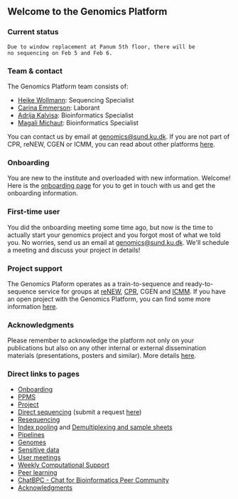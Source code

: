 ## Welcome to the Genomics Platform

### Current status


    Due to window replacement at Panum 5th floor, there will be   
    no sequencing on Feb 5 and Feb 6.


### Team & contact

The Genomics Platform team consists of:

- [Heike Wollmann](https://renew.ku.dk/people/?id=710763&vis=medarbejder): Sequencing Specialist
- [Carina Emmerson](https://icmm.ku.dk/ansat/curis/?id=404570&vis=medarbejder): Laborant
- [Adrija Kalvisa](https://renew.ku.dk/people/?id=645384&vis=medarbejder): Bioinformatics Specialist
- [Magali Michaut](https://renew.ku.dk/people/?pure=en/persons/591326): Bioinformatics Specialist

You can contact us by email at  [genomics@sund.ku.dk](mailto:genomics@sund.ku.dk). If you are not part of CPR, reNEW, CGEN or ICMM, you can read about other platforms [here](/platforms/).

### Onboarding

You are new to the institute and overloaded with new information. Welcome! Here is the [onboarding page](/onboarding/) for you to get in touch with us and get the onboarding information.

### First-time user

You did the onboarding meeting some time ago, but now is the time to actually start your genomics project and you forgot most of what we told you. No worries, send us an email at  [genomics@sund.ku.dk](mailto:genomics@sund.ku.dk). We'll schedule a meeting and discuss your project in details!


### Project support

The Genomics Plaform operates as a train-to-sequence and ready-to-sequence service for groups at [reNEW](https://renew.ku.dk), [CPR](https://www.cpr.ku.dk/research/facilities/genomics/), CGEN and [ICMM](https://icmm.ku.dk). If you have an open project with the Genomics Platform, you can find some more information [here](/project/).

### Acknowledgments

Please remember to acknowledge the platform not only on your publications but also on any other internal or external dissemination materials (presentations, posters and similar). More details [here](/acknowledgments/).

### Direct links to pages

- [Onboarding](/onboarding/)
- [PPMS](/ppms/)
- [Project](/project/)
- [Direct sequencing](/directsequencing/) (submit a request [here](https://forms.office.com/e/Dgq0KkLsi3))
- [Resequencing](/resequencing/)
- [Index pooling](/indexpooling/) and [Demultiplexing and sample sheets](/demux/)
- [Pipelines](/pipeline_overview/)
- [Genomes](/refgenie)
- [Sensitive data](/sequencing_sensitive_data_2/)
- [User meetings](/user_meetings/)
- [Weekly Computational Support](/dropin/)
- [Peer learning](/peer_learning/)
- [ChatBPC - Chat for Bioinformatics Peer Community](/ChatBPC/)
- [Acknowledgments](/acknowledgments/)
